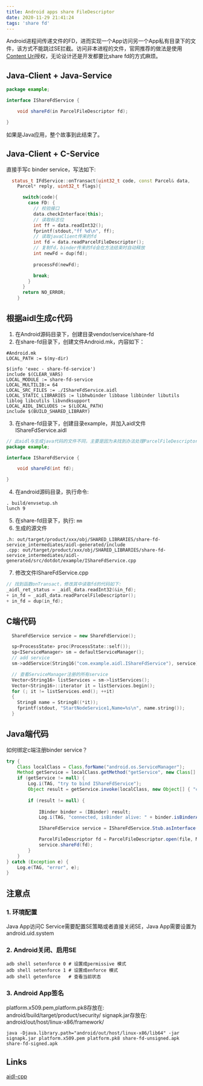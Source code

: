 ```yaml
---
title: Android apps share FileDescriptor
date: 2020-11-29 21:41:24
tags: 'share fd'
---
```


Android进程间传递文件的FD，进而实现一个App访问另一个App私有目录下的文件，该方式不能跳过SE拦截。访问非本进程的文件，官网推荐的做法是使用[Content Uri](https://developer.android.com/training/secure-file-sharing)授权，无论设计还是开发都要比share fd的方式麻烦。

## Java-Client + Java-Service
```java
package example;

interface IShareFdService {

    void shareFd(in ParcelFileDescriptor fd);

}
```
如果是Java应用，整个故事到此结束了。

## Java-Client + C-Service
直接手写c binder service，写法如下:
```c++
  status_t IFdService::onTransact(uint32_t code, const Parcel& data,
    Parcel* reply, uint32_t flags){

      switch(code){
        case FD: {
          // 校验接口
          data.checkInterface(this);
          // 读取标志位
          int ff = data.readInt32();
          fprintf(stdout,"ff %d\n", ff);
          // 读取javaClient传来的fd
          int fd = data.readParcelFileDescriptor();
          // 复制fd，binder传来的fd会在方法结束时自动释放
          int newFd = dup(fd);
          
          processFd(newFd);

          break;
        }
      }
      return NO_ERROR;
    }
```

## 根据aidl生成c代码
1. 在Android源码目录下，创建目录vendor/service/share-fd
2. 在share-fd目录下，创建文件Android.mk，内容如下：
```shell
#Android.mk
LOCAL_PATH := $(my-dir)

$(info 'exec - share-fd-service')
include $(CLEAR_VARS)
LOCAL_MODULE := share-fd-service
LOCAL_MULTILIB:= 64
LOCAL_SRC_FILES := ./IShareFdService.aidl 
LOCAL_STATIC_LIBRARIES := libhwbinder libbase libbinder libutils liblog libcutils libvndksupport
LOCAL_AIDL_INCLUDES := $(LOCAL_PATH)
include $(BUILD_SHARED_LIBRARY)
```
3. 在share-fd目录下，创建目录example，并加入aidl文件IShareFdService.aidl
```java
// 此aidl与生成java代码的文件不同，主要是因为未找到办法处理ParcelFileDescriptor，从aidl-cpp源码分析像是不支持
package example;

interface IShareFdService {

    void shareFd(int fd);

}
```
4. 在android源码目录，执行命令:
```shell
. build/envsetup.sh
lunch 9
```
5. 在share-fd目录下，执行: `mm`
6. 生成的源文件
```
.h: out/target/product/xxx/obj/SHARED_LIBRARIES/share-fd-service_intermediates/aidl-generated/include
.cpp: out/target/product/xxx/obj/SHARED_LIBRARIES/share-fd-service_intermediates/aidl-generated/src/dotdot/example/IShareFdService.cpp
```
7. 修改文件IShareFdService.cpp
```cpp
// 找到函数onTransact，修改其中读取fd的代码如下:
_aidl_ret_status = _aidl_data.readInt32(&in_fd);
+ in_fd = _aidl_data.readParcelFileDescriptor();
+ in_fd = dup(in_fd);
```

## C端代码
```cpp
  ShareFdService service = new ShareFdService();

  sp<ProcessState> proc(ProcessState::self());
  sp<IServiceManager> sm = defaultServiceManager();
  // add service
  sm->addService(String16("com.example.aidl.IShareFdService"), service);

  // 查看ServiceManager注册的所有service
  Vector<String16> listServices = sm->listServices();
  Vector<String16>::iterator it = listServices.begin();
  for (; it != listServices.end(); ++it)
  {
    String8 name = String8((*it));
    fprintf(stdout, "StartNodeService1,Name=%s\n", name.string());
  }
```

## Java端代码
如何绑定c端注册binder service？
```java
try {
    Class localClass = Class.forName("android.os.ServiceManager");
    Method getService = localClass.getMethod("getService", new Class[] { String.class });
    if (getService != null) {
        Log.i(TAG, "try to bind IShareFdService");
        Object result = getService.invoke(localClass, new Object[] { "com.example.aidl.IShareFdService" };
        
        if (result != null) {
            
            IBinder binder = (IBinder) result;
            Log.i(TAG, "connected, isBinder alive: " + binder.isBinderAlive());

            IShareFdService service = IShareFdService.Stub.asInterface(binder);

            ParcelFileDescriptor fd = ParcelFileDescriptor.open(file, MODE_WRITE_ONLY);
            service.shareFd(fd);
        }
    }
} catch (Exception e) {
    Log.e(TAG, "error", e);
}
```

## 注意点
### 1. 环境配置
Java App访问C Service需要配置SE策略或者直接关闭SE，Java App需要设置为android.uid.system

### 2. Android关闭、启用SE
```shell
adb shell setenforce 0 # 设置成permissive 模式
adb shell setenforce 1 # 设置成enforce 模式
adb shell getenforce   # 查看当前状态
```

### 3. Android App签名
platform.x509.pem,platform.pk8存放在: android/build/target/product/security/
signapk.jar存放在: android/out/host/linux-x86/framework/
```shell
java -Djava.library.path="android/out/host/linux-x86/lib64" -jar signapk.jar platform.x509.pem platform.pk8 share-fd-unsigned.apk share-fd-signed.apk
```

## Links
[aidl-cpp](https://android.googlesource.com/platform/system/tools/aidl/+/brillo-m10-dev/docs/aidl-cpp.md)

